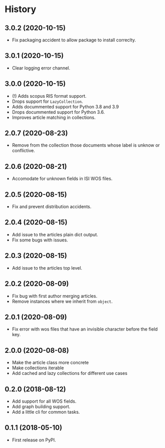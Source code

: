 # History

## 3.0.2 (2020-10-15)

- Fix packaging accident to allow package to install correclty.

## 3.0.1 (2020-10-15)

- Clear logging error channel.

## 3.0.0 (2020-10-15)

- (!) Adds scopus RIS format support.
- Drops support for `LazyCollection`.
- Adds docummented support for Python 3.8 and 3.9
- Drops docummented support for Python 3.6.
- Improves article matching in collections.

## 2.0.7 (2020-08-23)

- Remove from the collection those documents whose label is unknow or conflictive.

## 2.0.6 (2020-08-21)

- Accomodate for unknown fields in ISI WOS files.

## 2.0.5 (2020-08-15)

- Fix and prevent distribution accidents.

## 2.0.4 (2020-08-15)

- Add issue to the articles plain dict output.
- Fix some bugs with issues.

## 2.0.3 (2020-08-15)

- Add issue to the articles top level.

## 2.0.2 (2020-08-09)

- Fix bug with first author merging articles.
- Remove instances where we inherit from `object`.

## 2.0.1 (2020-08-09)

- Fix error with wos files that have an invisible character before the field
  key.

## 2.0.0 (2020-08-08)

- Make the article class more concrete
- Make collections iterable
- Add cached and lazy collections for different use cases

## 0.2.0 (2018-08-12)

- Add support for all WOS fields.
- Add graph building support.
- Add a little cli for common tasks.

## 0.1.1 (2018-05-10)

- First release on PyPI.
